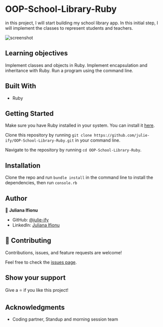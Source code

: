 # OOP-School-Library-Ruby
in this project, I will start building my school library app. In this initial step, I will implement the classes to represent students and teachers.

![screenshot](https://i.imgur.com/MtLCfBI.png)

## Learning objectives

Implement classes and objects in Ruby.
Implement encapsulation and inheritance with Ruby.
Run a program using the command line.

## Built With
- Ruby

## Getting Started
Make sure you have Ruby installed in your system. You can install it [here](https://www.ruby-lang.org/en/documentation/installation/).

Clone this repository by running `git clone https://github.com/julie-ify/OOP-School-Library-Ruby.git` in your command line.

Navigate to the repository by running `cd OOP-School-Library-Ruby`.

## Installation
Clone the repo and run `bundle install` in the command line to install the dependencies, then run `console.rb`

## Author

👤 **Juliana Ifionu**

- GitHub: [@julie-ify](https://github.com/julie-ify)
- LinkedIn: [Juliana Ifionu](https://www.linkedin.com/in/juliana-ifionu-4a9492212/)

## 🤝 Contributing

Contributions, issues, and feature requests are welcome!

Feel free to check the [issues page](https://github.com/julie-ify/OOP-School-Library-Ruby/issues).

## Show your support

Give a ⭐️ if you like this project!

## Acknowledgments

- Coding partner, Standup and morning session team